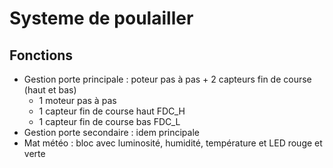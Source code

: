 


# Systeme de poulailler



## Fonctions

* Gestion porte principale : poteur pas à pas + 2 capteurs fin de course (haut et bas)
  * 1 moteur pas à pas
  * 1 capteur fin de course haut FDC_H
  * 1 capteur fin de course bas FDC_L
* Gestion porte secondaire : idem principale
* Mat météo : bloc avec luminosité, humidité, température et LED rouge et verte








